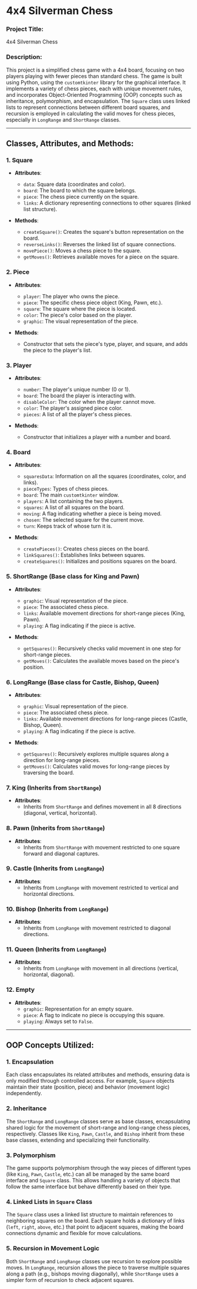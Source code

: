 # 4x4 Silverman Chess

### Project Title:
4x4 Silverman Chess

### Description:
This project is a simplified chess game with a 4x4 board, focusing on two players playing with fewer pieces than standard chess. The game is built using Python, using the `customtkinter` library for the graphical interface. It implements a variety of chess pieces, each with unique movement rules, and incorporates Object-Oriented Programming (OOP) concepts such as inheritance, polymorphism, and encapsulation. The `Square` class uses linked lists to represent connections between different board squares, and recursion is employed in calculating the valid moves for chess pieces, especially in `LongRange` and `ShortRange` classes.

---

## Classes, Attributes, and Methods:

### 1. **Square**  
- **Attributes**:  
  - `data`: Square data (coordinates and color).
  - `board`: The board to which the square belongs.
  - `piece`: The chess piece currently on the square.
  - `links`: A dictionary representing connections to other squares (linked list structure).
  
- **Methods**:  
  - `createSquare()`: Creates the square's button representation on the board.
  - `reverseLinks()`: Reverses the linked list of square connections.
  - `movePiece()`: Moves a chess piece to the square.
  - `getMoves()`: Retrieves available moves for a piece on the square.

### 2. **Piece**  
- **Attributes**:  
  - `player`: The player who owns the piece.
  - `piece`: The specific chess piece object (King, Pawn, etc.).
  - `square`: The square where the piece is located.
  - `color`: The piece's color based on the player.
  - `graphic`: The visual representation of the piece.
  
- **Methods**:  
  - Constructor that sets the piece's type, player, and square, and adds the piece to the player's list.

### 3. **Player**  
- **Attributes**:  
  - `number`: The player's unique number (0 or 1).
  - `board`: The board the player is interacting with.
  - `disableColor`: The color when the player cannot move.
  - `color`: The player's assigned piece color.
  - `pieces`: A list of all the player's chess pieces.
  
- **Methods**:  
  - Constructor that initializes a player with a number and board.

### 4. **Board**  
- **Attributes**:  
  - `squaresData`: Information on all the squares (coordinates, color, and links).
  - `pieceTypes`: Types of chess pieces.
  - `board`: The main `customtkinter` window.
  - `players`: A list containing the two players.
  - `squares`: A list of all squares on the board.
  - `moving`: A flag indicating whether a piece is being moved.
  - `chosen`: The selected square for the current move.
  - `turn`: Keeps track of whose turn it is.
  
- **Methods**:  
  - `createPieces()`: Creates chess pieces on the board.
  - `linkSquares()`: Establishes links between squares.
  - `createSquares()`: Initializes and positions squares on the board.

### 5. **ShortRange (Base class for King and Pawn)**  
- **Attributes**:  
  - `graphic`: Visual representation of the piece.
  - `piece`: The associated chess piece.
  - `links`: Available movement directions for short-range pieces (King, Pawn).
  - `playing`: A flag indicating if the piece is active.
  
- **Methods**:  
  - `getSquares()`: Recursively checks valid movement in one step for short-range pieces.
  - `getMoves()`: Calculates the available moves based on the piece's position.

### 6. **LongRange (Base class for Castle, Bishop, Queen)**  
- **Attributes**:  
  - `graphic`: Visual representation of the piece.
  - `piece`: The associated chess piece.
  - `links`: Available movement directions for long-range pieces (Castle, Bishop, Queen).
  - `playing`: A flag indicating if the piece is active.
  
- **Methods**:  
  - `getSquares()`: Recursively explores multiple squares along a direction for long-range pieces.
  - `getMoves()`: Calculates valid moves for long-range pieces by traversing the board.

### 7. **King** (Inherits from `ShortRange`)  
- **Attributes**:  
  - Inherits from `ShortRange` and defines movement in all 8 directions (diagonal, vertical, horizontal).
  
### 8. **Pawn** (Inherits from `ShortRange`)  
- **Attributes**:  
  - Inherits from `ShortRange` with movement restricted to one square forward and diagonal captures.

### 9. **Castle** (Inherits from `LongRange`)  
- **Attributes**:  
  - Inherits from `LongRange` with movement restricted to vertical and horizontal directions.

### 10. **Bishop** (Inherits from `LongRange`)  
- **Attributes**:  
  - Inherits from `LongRange` with movement restricted to diagonal directions.

### 11. **Queen** (Inherits from `LongRange`)  
- **Attributes**:  
  - Inherits from `LongRange` with movement in all directions (vertical, horizontal, diagonal).

### 12. **Empty**  
- **Attributes**:  
  - `graphic`: Representation for an empty square.
  - `piece`: A flag to indicate no piece is occupying this square.
  - `playing`: Always set to `False`.

---

## OOP Concepts Utilized:

### 1. **Encapsulation**  
Each class encapsulates its related attributes and methods, ensuring data is only modified through controlled access. For example, `Square` objects maintain their state (position, piece) and behavior (movement logic) independently.

### 2. **Inheritance**  
The `ShortRange` and `LongRange` classes serve as base classes, encapsulating shared logic for the movement of short-range and long-range chess pieces, respectively. Classes like `King`, `Pawn`, `Castle`, and `Bishop` inherit from these base classes, extending and specializing their functionality.

### 3. **Polymorphism**  
The game supports polymorphism through the way pieces of different types (like `King`, `Pawn`, `Castle`, etc.) can all be managed by the same board interface and `Square` class. This allows handling a variety of objects that follow the same interface but behave differently based on their type.

### 4. **Linked Lists in `Square` Class**  
The `Square` class uses a linked list structure to maintain references to neighboring squares on the board. Each square holds a dictionary of links (`left`, `right`, `above`, etc.) that point to adjacent squares, making the board connections dynamic and flexible for move calculations.

### 5. **Recursion in Movement Logic**  
Both `ShortRange` and `LongRange` classes use recursion to explore possible moves. In `LongRange`, recursion allows the piece to traverse multiple squares along a path (e.g., bishops moving diagonally), while `ShortRange` uses a simpler form of recursion to check adjacent squares.
